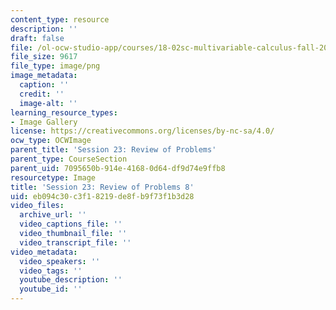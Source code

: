 ```yaml
---
content_type: resource
description: ''
draft: false
file: /ol-ocw-studio-app/courses/18-02sc-multivariable-calculus-fall-2010/eb094c30c3f18219de8fb9f73f1b3d28_MIT18_02SC_L7Brds_12.png
file_size: 9617
file_type: image/png
image_metadata:
  caption: ''
  credit: ''
  image-alt: ''
learning_resource_types:
- Image Gallery
license: https://creativecommons.org/licenses/by-nc-sa/4.0/
ocw_type: OCWImage
parent_title: 'Session 23: Review of Problems'
parent_type: CourseSection
parent_uid: 7095650b-914e-4168-0d64-df9d74e9ffb8
resourcetype: Image
title: 'Session 23: Review of Problems 8'
uid: eb094c30-c3f1-8219-de8f-b9f73f1b3d28
video_files:
  archive_url: ''
  video_captions_file: ''
  video_thumbnail_file: ''
  video_transcript_file: ''
video_metadata:
  video_speakers: ''
  video_tags: ''
  youtube_description: ''
  youtube_id: ''
---
```

